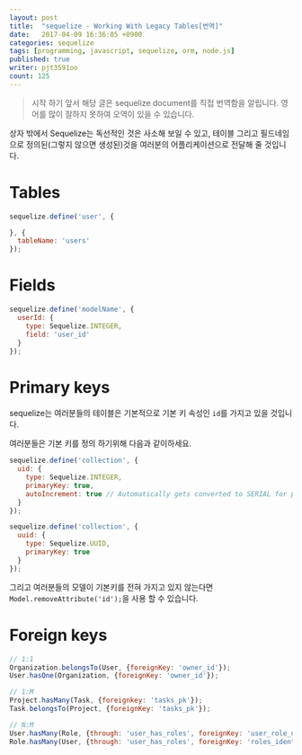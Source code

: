 ```yaml
---
layout: post
title:  "sequelize - Working With Legacy Tables[번역]"
date:   2017-04-09 16:36:05 +0900
categories: sequelize
tags: [programming, javascript, sequelize, orm, node.js]
published: true
writer: pjt3591oo
count: 125
---
```


> 시작 하기 앞서 해당 글은 sequelize document를 직접 번역함을 알립니다. 영어를 많이 잘하지 못하여 오역이 있을 수 있습니다.



상자 밖에서 Sequelize는 독선적인 것은 사소해 보일 수 있고, 테이블 그리고 필드네임으로 정의된(그렇지 않으면 생성된)것을 여러분의 어플리케이션으로 전달해 줄 것입니다.

# Tables
```.js
sequelize.define('user', {

}, {
  tableName: 'users'
});
```

# Fields
```.js
sequelize.define('modelName', {
  userId: {
    type: Sequelize.INTEGER,
    field: 'user_id'
  }
});
```


# Primary keys

sequelize는 여러분들의 테이블은 기본적으로 기본 키 속성인 `id`를 가지고 있을 것입니다.

여러분들은 기본 키를 정의 하기위해 다음과 같이하세요.

```.js
sequelize.define('collection', {
  uid: {
    type: Sequelize.INTEGER,
    primaryKey: true,
    autoIncrement: true // Automatically gets converted to SERIAL for postgres
  }
});

sequelize.define('collection', {
  uuid: {
    type: Sequelize.UUID,
    primaryKey: true
  }
});
```

그리고 여러분들의 모델이 기본키를 전혀 가지고 있지 않는다면 `Model.removeAttribute('id');`을 사용 할 수 있습니다.

# Foreign keys
```.js
// 1:1
Organization.belongsTo(User, {foreignKey: 'owner_id'});
User.hasOne(Organization, {foreignKey: 'owner_id'});

// 1:M
Project.hasMany(Task, {foreignkey: 'tasks_pk'});
Task.belongsTo(Project, {foreignKey: 'tasks_pk'});

// N:M
User.hasMany(Role, {through: 'user_has_roles', foreignKey: 'user_role_user_id'});
Role.hasMany(User, {through: 'user_has_roles', foreignKey: 'roles_identifier'});
```
